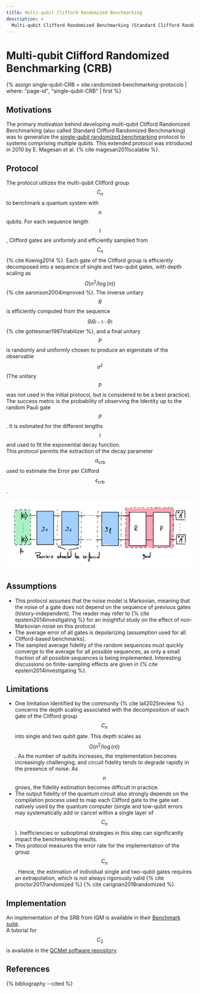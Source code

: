 ```yaml
---
title: Multi-qubit Clifford Randomized Benchmarking
description: >
  Multi-qubit Clifford Randomized Benchmarking (Standard Clifford Randomized Benchmarking): Assess system fidelity via n-qubit Clifford group sequences.
---
```


# Multi-qubit Clifford Randomized Benchmarking (CRB)

{% assign single-qubit-CRB = site.randomized-benchmarking-protocols | where: "page-id", "single-qubit-CRB" | first %}

## Motivations

The primary motivation behind developing multi-qubit Clifford Randomized Benchmarking (also called Standard Clifford Randomized Benchmarking) was to generalize the <a href="{{ single-qubit-CRB.url | prepend: site.baseurl }}" target="_blank">single-qubit randomized benchmarking</a> protocol to systems comprising multiple qubits. This extended protocol was introduced in 2010 by E. Magesan et al. {% cite magesan2011scalable %}.

## Protocol

The protocol utilizes the multi-qubit Clifford group $$C_n$$ to benchmark a quantum system with $$n$$ qubits. For each sequence length $$l$$, Clifford gates are uniformly and efficiently sampled from $$C_n$$ {% cite Koenig2014 %}. Each gate of the Clifford group is efficiently decomposed into a sequence of single and two-qubit gates, with depth scaling as $$O(n^2 / \log(n))$$ {% cite aaronson2004improved %}. The inverse unitary $$R$$ is efficiently computed from the sequence $$g_lg_{l-1}...g_1$$ {% cite gottesman1997stabilizer %}, and a final unitary $$P$$ is randomly and uniformly chosen to produce an eigenstate of the observable $$\sigma^z$$ (The unitary $$P$$ was not used in the initial protocol, but is considered to be a best practice). The success metric is the probability of observing the Identity up to the random Pauli gate $$P$$. It is estimated for the different lengths $$l$$ and used to fit the exponential decay function.  
This protocol permits the extraction of the decay parameter $$\alpha_\mathrm{crb}$$ used to estimate the Error per Clifford $$\epsilon_\mathrm{crb}$$.

<div class="center">
  <img src="/img/system-level-benchmark/randomized/RB-clifford-multi-qubit.png" class="img-medium" alt="Quantum circuit associated to the multi-qubit clifford randomized benchmarking protocol"/>
</div>

## Assumptions

- This protocol assumes that the noise model is Markovian, meaning that the noise of a gate does not depend on the sequence of previous gates (history-independent). The reader may refer to {% cite epstein2014investigating %} for an insightful study on the effect of non-Markovian noise on this protocol.
- The average error of all gates is depolarizing (assumption used for all Clifford-based benchmarks).
- The sampled average fidelity of the random sequences must quickly converge to the average for all possible sequences, as only a small fraction of all possible sequences is being implemented. Interesting discussions on finite-sampling effects are given in {% cite epstein2014investigating %}.

## Limitations

- One limitation identified by the community {% cite lall2025review %} concerns the depth scaling associated with the decomposition of each gate of the Clifford group $$C_n$$ into single and two qubit gate. This depth scales as $$O \left(n^2/ \log(n) \right)$$. As the number of qubits increases, the implementation becomes increasingly challenging, and circuit fidelity tends to degrade rapidly in the presence of noise. As $$n$$ grows, the fidelity estimation becomes difficult in practice.
- The output fidelity of the quantum circuit also strongly depends on the compilation process used to map each Clifford gate to the gate set natively used by the quantum computer (single and tow-qubit errors may systematically add or cancel within a single layer of $$C_{n}$$). Inefficiencies or suboptimal strategies in this step can significantly impact the benchmarking results.
- This protocol measures the error rate for the implementation of the group $$C_n$$. Hence, the estimation of individual single and two-qubit gates requires an extrapolation, which is not always rigorously valid {% cite proctor2017randomized %} {% cite carignan2018randomized %}.

## Implementation

An implementation of the SRB from IQM is available in their <a href="https://github.com/iqm-finland/iqm-benchmarks/tree/main" target="_blank">Benchmark suite</a>.  
A tutorial for $$C_2$$ is available in the <a href="https://gitlab.npl.co.uk/qc-metrics-and-benchmarks/qcmet/-/tree/main/tutorials/gate_execution_quality_metrics/randomized_benchmarking/clifford_randomized_benchmarking" target="_blank">QCMet software repository</a>.

## References
{% bibliography --cited %}